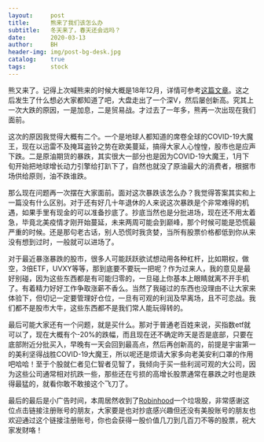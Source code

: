 ```yaml
---
layout:     post
title:      熊来了我们该怎么办
subtitle:   冬天来了，春天还会远吗？
date:       2020-03-13
author:     BH
header-img: img/post-bg-desk.jpg
catalog:    true
tags:       stock
---
```


熊又来了。记得上次喊熊来的时候大概是18年12月，详情可参考[这篇文章](https://binpedia.com/2018/12/22/%E5%85%B3%E4%BA%8E%E6%9C%80%E8%BF%91%E8%82%A1%E5%B8%82%E7%9A%84%E4%B8%80%E4%BA%9B%E7%9C%8B%E6%B3%95/)。这之后发生了什么想必大家都知道了吧，大盘走出了一个深V，然后屡创新高。究其上一次大跌的原因，一是加息，二是贸易战。才过去了一年多，熊再一次出现在我们面前。

这次的原因我觉得大概有二个。一个是地球人都知道的席卷全球的COVID-19大魔王，现在以迅雷不及掩耳盗铃之势在欧美蔓延，搞得大家人心惶惶，股市也是应声下跌。二是原油期货的暴跌，其实很大一部分也是因为COVID-19大魔王，1月下旬开始把地球增长动力引擎给打趴下了，自然也就没了原油最大的消费者，根据市场供给原则，油不跌谁跌。

那么现在问题再一次摆在大家面前。面对这次暴跌该怎么办？我觉得答案其实和上一篇没有什么区别。对于还有好几十年退休的人来说这次暴跌是个非常难得的机遇，如果手里有现金的可以准备抄底了。抄底当然也是分批进场，现在还不用太着急，毕竟北美疫情才刚开始蔓延，未来两周可能会到巅峰，那个时候可能是恐慌最严重的时候。还是那句老古话，别人恐慌时我贪婪，当所有股票价格都低到你从来没有想到过时，一般就可以进场了。

对于最近暴涨暴跌的股市，很多人可能跃跃欲试想动用各种杠杆，比如期权，做空，3倍ETF，UVXY等等，那到底要不要玩一把呢？作为过来人，我的意见是最好别碰，因为这些东西都是有可能归零的，一旦碰上你基本上眼睛就离不开手机了。有着精力好好工作争取涨薪不香么。当然了我碰过的东西也没理由不让大家来体验下，但切记一定要管理好仓位，一旦有可观的利润及早离场，且不可恋战。我们都不是股市大牛，这些东西都不是我们常人能玩得转的。

最后可能大家还有一个问题，就是买什么。那对于普通老百姓来说，买指数etf就可以了，现在大概有个-20%的跌幅，而且现在还不确定昨天是否是底部，只要在底部附近分批买入，早晚有一天会回到最高点，然后再创新高的，前提是宇宙第一的美利坚得战胜COVID-19大魔王，所以呢还是烦请大家多向老美安利口罩的作用吧哈哈！至于个股就仁者见仁智者见智了，我倾向于买一些利润可观的大公司，因为这些公司通常相对抗跌一些，那些还在亏损的高增长股票通常在暴跌之时也是跌得最猛的，就看你敢不敢接这个飞刀了。

最后的最后是小广告时间，本周居然收到了[Robinhood](http://join.robinhood.com/binh)一个垃圾股，非常感谢这位点击链接注册账号的朋友，大家要是也对抄底感兴趣但还没有美股账号的朋友也欢迎通过这个链接注册账号，你也会获得一股价值几刀到几百刀不等的股票，祝大家发财咯！